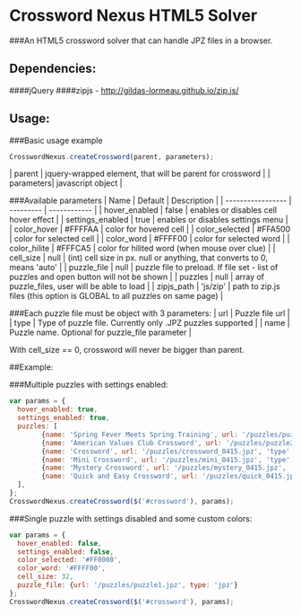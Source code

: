 # Crossword Nexus HTML5 Solver
###An HTML5 crossword solver that can handle JPZ files in a browser.

## Dependencies:
####jQuery
####zipjs - http://gildas-lormeau.github.io/zip.js/

## Usage:
###Basic usage example
```javascript
CrosswordNexus.createCrossword(parent, parameters);
```
| parent    | jquery-wrapped element, that will be parent for crossword |
| parameters| javascript object |

###Available parameters
| Name              | Default   | Description  |
| ----------------- | --------- | ------------ |
| hover_enabled     | false     | enables or disables cell hover effect |
| settings_enabled  | true      | enables or disables settings menu |
| color_hover       | #FFFFAA   | color for hovered cell |
| color_selected    | #FFA500   | color for selected cell |
| color_word        | #FFFF00   | color for selected word |
| color_hilite      | #FFFCA5   | color for hilited word (when mouse over clue) |
| cell_size         | null      | (int) cell size in px. null or anything, that converts to 0, means 'auto' |
| puzzle_file       | null      | puzzle file to preload. If file set - list of puzzles and open button will not be shown |
| puzzles           | null      | array of puzzle_files, user will be able to load |
| zipjs_path        | 'js/zip'  | path to zip.js files (this option is GLOBAL to all puzzles on same page) |

###Each puzzle file must be object with 3 parameters:
| url    | Puzzle file url |
| type   | Type of puzzle file. Currently only .JPZ puzzles supported |
| name   | Puzzle name. Optional for puzzle_file parameter |

With cell_size == 0, crossword will never be bigger than parent.

##Example:

###Multiple puzzles with settings enabled:
```javascript
var params = {
  hover_enabled: true,
  settings_enabled: true,
  puzzles: [
        {name: 'Spring Fever Meets Spring Training', url: '/puzzles/puzzle1.jpz', type: 'jpz'},
        {name: 'American Values Club Crossword', url: '/puzzles/puzzle2.jpz', type: 'jpz'},
        {name: 'Crossword', url: '/puzzles/crossword_0415.jpz', 'type': 'jpz'},
        {name: 'Mini Crossword', url: '/puzzles/mini_0415.jpz', 'type': 'jpz'},
        {name: 'Mystery Crossword', url: '/puzzles/mystery_0415.jpz', 'type': 'jpz'},
        {name: 'Quick and Easy Crossword', url: '/puzzles/quick_0415.jpz', 'type': 'jpz'}
  ],
};
CrosswordNexus.createCrossword($('#crossword'), params);
```
###Single puzzle with settings disabled and some custom colors:
```javascript
var params = {
  hover_enabled: false,
  settings_enabled: false,
  color_selected: '#FF0000',
  color_word: '#FFFF00',
  cell_size: 32,
  puzzle_file: {url: '/puzzles/puzzle1.jpz', type: 'jpz'}
};
CrosswordNexus.createCrossword($('#crossword'), params);
```


